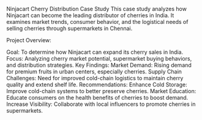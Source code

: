 Ninjacart Cherry Distribution Case Study
This case study analyzes how Ninjacart can become the leading distributor of cherries in India. It examines market trends, consumer behavior, and the logistical needs of selling cherries through supermarkets in Chennai.

Project Overview:

Goal: To determine how Ninjacart can expand its cherry sales in India.
Focus: Analyzing cherry market potential, supermarket buying behaviors, and distribution strategies.
Key Findings:
Market Demand: Rising demand for premium fruits in urban centers, especially cherries.
Supply Chain Challenges: Need for improved cold-chain logistics to maintain cherry quality and extend shelf life.
Recommendations:
Enhance Cold Storage: Improve cold-chain systems to better preserve cherries.
Market Education: Educate consumers on the health benefits of cherries to boost demand.
Increase Visibility: Collaborate with local influencers to promote cherries in supermarkets.
